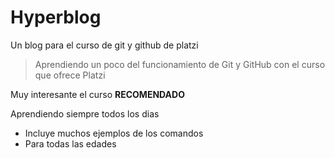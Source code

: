 # Hyperblog
Un blog para el curso de git y github de platzi
>Aprendiendo un poco del funcionamiento de Git y GitHub con el curso que ofrece Platzi

Muy interesante el curso **RECOMENDADO**

Aprendiendo siempre todos los dias
* Incluye muchos ejemplos de los comandos
* Para todas las edades
